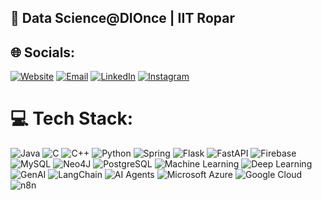 ## 🏢 Data Science@DIOnce | IIT Ropar
## 🌐 Socials:
[![Website](https://img.shields.io/badge/Website-%23000000.svg?logo=firefox&logoColor=white)](https://www.shivprakash.dev)
[![Email](https://img.shields.io/badge/Email-%23D14836.svg?logo=gmail&logoColor=white)](mailto:shivprakashlps@gmail.com)
[![LinkedIn](https://img.shields.io/badge/LinkedIn-%230077B5.svg?logo=linkedin&logoColor=white)](https://linkedin.com/in/shiv-prakash-verma-000133234)
[![Instagram](https://img.shields.io/badge/Instagram-%23E4405F.svg?logo=Instagram&logoColor=white)](https://instagram.com/sp_shivamverma)
# 💻 Tech Stack:
![Java](https://img.shields.io/badge/java-%23ED8B00.svg?style=flat&logo=openjdk&logoColor=white)
![C](https://img.shields.io/badge/c-%2300599C.svg?style=flat&logo=c&logoColor=white)
![C++](https://img.shields.io/badge/c++-%2300599C.svg?style=flat&logo=c%2B%2B&logoColor=white)
![Python](https://img.shields.io/badge/python-%2314354C.svg?style=flat&logo=python&logoColor=white)
![Spring](https://img.shields.io/badge/spring-%236DB33F.svg?style=flat&logo=spring&logoColor=white)
![Flask](https://img.shields.io/badge/Flask-000?logo=flask&logoColor=fff)
![FastAPI](https://img.shields.io/badge/FastAPI-009485.svg?logo=fastapi&logoColor=white)
![Firebase](https://img.shields.io/badge/firebase-a08021?style=flat&logo=firebase&logoColor=ffcd34)
![MySQL](https://img.shields.io/badge/mysql-4479A1.svg?style=flat&logo=mysql&logoColor=white)
![Neo4J](https://img.shields.io/badge/Neo4j-008CC1?logo=neo4j&logoColor=white)
![PostgreSQL](https://img.shields.io/badge/PostgreSQL-%23336791.svg?style=flat&logo=postgresql&logoColor=white)
![Machine Learning](https://img.shields.io/badge/Machine%20Learning-10244f?style=flat&logo=scikitlearn&logoColor=white)
![Deep Learning](https://img.shields.io/badge/Deep%20Learning-0a0a23?style=flat&logo=tensorflow&logoColor=white)
![GenAI](https://img.shields.io/badge/GenAI-%23000000.svg?style=flat&logo=openai&logoColor=white)
![LangChain](https://img.shields.io/badge/LangChain-%23430098.svg?style=flat&logo=langchain&logoColor=white)
![AI Agents](https://img.shields.io/badge/AI%20Agents-%232B2B2B.svg?logo=bilibili&logoColor=fff)
![Microsoft Azure](https://custom-icon-badges.demolab.com/badge/Microsoft%20Azure-0089D6?logo=msazure&logoColor=white)
![Google Cloud](https://img.shields.io/badge/Google%20Cloud-%234285F4.svg?logo=google-cloud&logoColor=white)
![n8n](https://img.shields.io/badge/n8n-%23FF6D5A.svg?style=flat&logo=n8n&logoColor=white)
